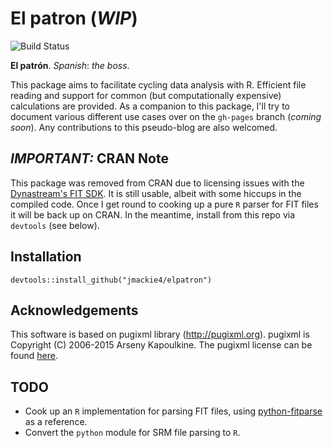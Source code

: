 # El patron (***WIP***)
<!-- 
![version badge](http://www.r-pkg.org/badges/version/elpatron)
![download badge](http://cranlogs.r-pkg.org/badges/grand-total/elpatron?color=8808ff)
-->
![Build Status](https://travis-ci.org/jmackie4/elpatron.svg?branch=master)

**El patrón**. *Spanish*: *the boss*.

This package aims to facilitate cycling data analysis with R. Efficient file reading and support for common (but computationally expensive) calculations are provided. As a companion to this package, I'll try to document various different use cases over on the `gh-pages` branch (*coming soon*). Any contributions to this pseudo-blog are also welcomed.

## *IMPORTANT:* CRAN Note

This package was removed from CRAN due to licensing issues with the [Dynastream's FIT SDK](https://www.thisisant.com/resources/fit). It is still usable, albeit with some hiccups in the compiled code. Once I get round to cooking up a pure `R` parser for FIT files it will be back up on CRAN. In the meantime, install from this repo via `devtools` (see below).

## Installation

```
devtools::install_github("jmackie4/elpatron")
```

## Acknowledgements

This software is based on pugixml library (http://pugixml.org). pugixml is Copyright (C) 2006-2015 Arseny Kapoulkine. The pugixml license can be found [here](https://github.com/jmackie4/elpatron/blob/master/inst/licenses/pugixml_license.txt).

## TODO

+ Cook up an `R` implementation for parsing FIT files, using [python-fitparse](https://github.com/dtcooper/python-fitparse/tree/ng) as a reference.
+ Convert the `python` module for SRM file parsing to `R`.
